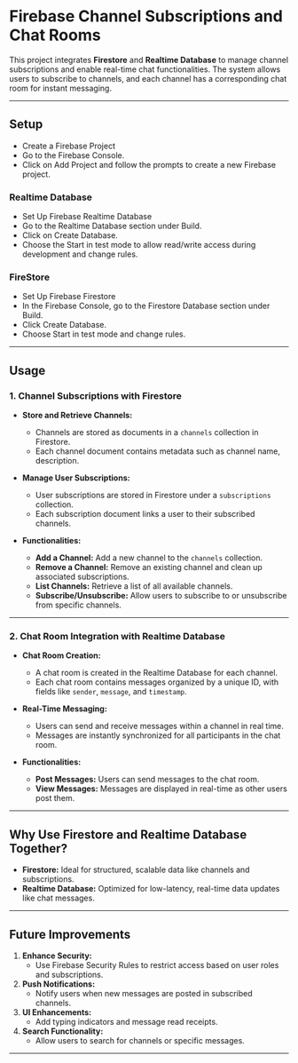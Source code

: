 # Firebase Channel Subscriptions and Chat Rooms

This project integrates **Firestore** and **Realtime Database** to manage channel subscriptions and enable real-time chat functionalities. 
The system allows users to subscribe to channels, and each channel has a corresponding chat room for instant messaging.

---
## Setup 
- Create a Firebase Project
- Go to the Firebase Console.
- Click on Add Project and follow the prompts to create a new Firebase project.
### Realtime Database
- Set Up Firebase Realtime Database
- Go to the Realtime Database section under Build.
- Click on Create Database.
- Choose the Start in test mode to allow read/write access during development and change rules.
### FireStore
- Set Up Firebase Firestore
- In the Firebase Console, go to the Firestore Database section under Build.
- Click Create Database.
- Choose Start in test mode and change rules.
--- 

## Usage

### 1. **Channel Subscriptions with Firestore**
- **Store and Retrieve Channels:**
  - Channels are stored as documents in a `channels` collection in Firestore.
  - Each channel document contains metadata such as channel name, description.

- **Manage User Subscriptions:**
  - User subscriptions are stored in Firestore under a `subscriptions` collection.
  - Each subscription document links a user to their subscribed channels.

- **Functionalities:**
  - **Add a Channel:** Add a new channel to the `channels` collection.
  - **Remove a Channel:** Remove an existing channel and clean up associated subscriptions.
  - **List Channels:** Retrieve a list of all available channels.
  - **Subscribe/Unsubscribe:** Allow users to subscribe to or unsubscribe from specific channels.

---

### 2. **Chat Room Integration with Realtime Database**
- **Chat Room Creation:**
  - A chat room is created in the Realtime Database for each channel.
  - Each chat room contains messages organized by a unique ID, with fields like `sender`, `message`, and `timestamp`.

- **Real-Time Messaging:**
  - Users can send and receive messages within a channel in real time.
  - Messages are instantly synchronized for all participants in the chat room.

- **Functionalities:**
  - **Post Messages:** Users can send messages to the chat room.
  - **View Messages:** Messages are displayed in real-time as other users post them.

---

## Why Use Firestore and Realtime Database Together?
- **Firestore:** Ideal for structured, scalable data like channels and subscriptions.
- **Realtime Database:** Optimized for low-latency, real-time data updates like chat messages.

---

## Future Improvements
1. **Enhance Security:**
   - Use Firebase Security Rules to restrict access based on user roles and subscriptions.
2. **Push Notifications:**
   - Notify users when new messages are posted in subscribed channels.
3. **UI Enhancements:**
   - Add typing indicators and message read receipts.
4. **Search Functionality:**
   - Allow users to search for channels or specific messages.

---

